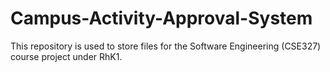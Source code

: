 # Campus-Activity-Approval-System
This repository is used to store files for the Software Engineering (CSE327) course project under RhK1. 
